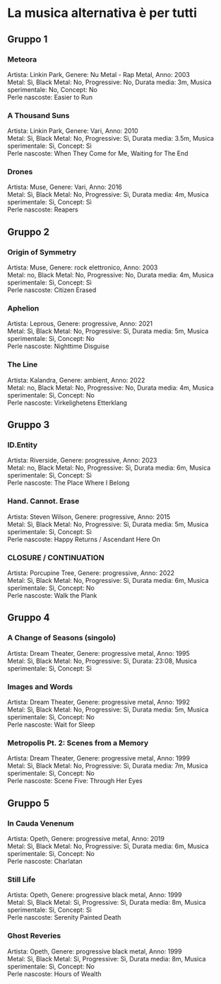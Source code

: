 # La musica alternativa è per tutti

## Gruppo 1
### Meteora
Artista: Linkin Park, Genere: Nu Metal - Rap Metal, Anno: 2003 <br>
Metal: Sì, Black Metal: No, Progressive: No, Durata media: 3m, Musica sperimentale: No, Concept: No <br>
Perle nascoste: Easier to Run


### A Thousand Suns
Artista: Linkin Park, Genere: Vari, Anno: 2010 <br>
Metal: Sì, Black Metal: No, Progressive: Sì, Durata media: 3.5m, Musica sperimentale: Sì, Concept: Sì <br>
Perle nascoste: When They Come for Me, Waiting for The End


### Drones
Artista: Muse, Genere: Vari, Anno: 2016 <br>
Metal: Sì, Black Metal: No, Progressive: Sì, Durata media: 4m, Musica sperimentale: Sì, Concept: Sì <br>
Perle nascoste: Reapers


## Gruppo 2
### Origin of Symmetry
Artista: Muse, Genere: rock elettronico, Anno: 2003 <br>
Metal: no, Black Metal: No, Progressive: No, Durata media: 4m, Musica sperimentale: Sì, Concept: Sì <br>
Perle nascoste: Citizen Erased

### Aphelion
Artista: Leprous, Genere: progressive, Anno: 2021 <br>
Metal: Sì, Black Metal: No, Progressive: Sì, Durata media: 5m, Musica sperimentale: Sì, Concept: No <br>
Perle nascoste: Nighttime Disguise

### The Line
Artista: Kalandra, Genere: ambient, Anno: 2022 <br>
Metal: no, Black Metal: No, Progressive: No, Durata media: 4m, Musica sperimentale: Sì, Concept: No <br>
Perle nascoste: Virkelighetens Etterklang


## Gruppo 3
### ID.Entity
Artista: Riverside, Genere: progressive, Anno: 2023 <br>
Metal: no, Black Metal: No, Progressive: Sì, Durata media: 6m, Musica sperimentale: Sì, Concept: Sì <br>
Perle nascoste: The Place Where I Belong

### Hand. Cannot. Erase
Artista: Steven Wilson, Genere: progressive, Anno: 2015 <br>
Metal: Sì, Black Metal: No, Progressive: Sì, Durata media: 5m, Musica sperimentale: Sì, Concept: Sì <br>
Perle nascoste: Happy Returns / Ascendant Here On

### CLOSURE / CONTINUATION
Artista: Porcupine Tree, Genere: progressive, Anno: 2022 <br>
Metal: Sì, Black Metal: No, Progressive: Sì, Durata media: 6m, Musica sperimentale: Sì, Concept: No <br>
Perle nascoste: Walk the Plank


## Gruppo 4
### A Change of Seasons (singolo)
Artista: Dream Theater, Genere: progressive metal, Anno: 1995 <br>
Metal: Sì, Black Metal: No, Progressive: Sì, Durata: 23:08, Musica sperimentale: Sì, Concept: Sì <br>

### Images and Words
Artista: Dream Theater, Genere: progressive metal, Anno: 1992 <br>
Metal: Sì, Black Metal: No, Progressive: Sì, Durata media: 5m, Musica sperimentale: Sì, Concept: No <br>
Perle nascoste: Wait for Sleep

### Metropolis Pt. 2: Scenes from a Memory
Artista: Dream Theater, Genere: progressive metal, Anno: 1999 <br>
Metal: Sì, Black Metal: No, Progressive: Sì, Durata media: 7m, Musica sperimentale: Sì, Concept: No <br>
Perle nascoste: Scene Five: Through Her Eyes


## Gruppo 5
### In Cauda Venenum
Artista: Opeth, Genere: progressive metal, Anno: 2019 <br>
Metal: Sì, Black Metal: No, Progressive: Sì, Durata media: 6m, Musica sperimentale: Sì, Concept: No <br>
Perle nascoste: Charlatan

### Still Life
Artista: Opeth, Genere: progressive black metal, Anno: 1999 <br>
Metal: Sì, Black Metal: Sì, Progressive: Sì, Durata media: 8m, Musica sperimentale: Sì, Concept: Sì <br>
Perle nascoste: Serenity Painted Death

### Ghost Reveries
Artista: Opeth, Genere: progressive black metal, Anno: 1999 <br>
Metal: Sì, Black Metal: Sì, Progressive: Sì, Durata media: 8m, Musica sperimentale: Sì, Concept: No <br>
Perle nascoste: Hours of Wealth

